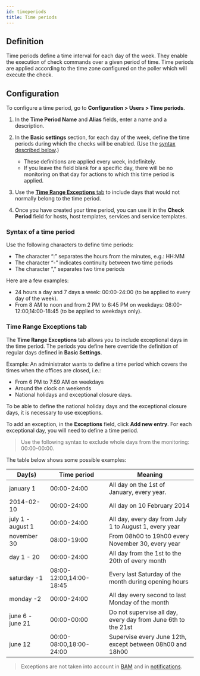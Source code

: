 ```yaml
---
id: timeperiods
title: Time periods
---
```


## Definition

Time periods define a time interval for each day of the week. They enable the execution of check commands over a given period of time.
Time periods are applied according to the time zone configured on the poller which will execute the check.

## Configuration

To configure a time period, go to **Configuration \> Users \> Time periods**.

1. In the **Time Period Name** and **Alias** fields, enter a name and a description.

2. In the **Basic settings** section, for each day of the week, define the time periods during which the checks will be enabled. (Use the [syntax described below](#syntax-of-a-time-period).) 

    - These definitions are applied every week, indefinitely.
    - If you leave the field blank for a specific day, there will be no monitoring on that day for actions to which this time period is applied.

3. Use the [**Time Range Exceptions** tab](#time-range-exceptions-tab) to include days that would not normally belong to the time period.

4. Once you have created your time period, you can use it in the **Check Period** field for hosts, host templates, services and service templates.

### Syntax of a time period

Use the following characters to define time periods:

* The character “:” separates the hours from the minutes, e.g.: HH:MM
* The character “-” indicates continuity between two time periods
* The character ”,” separates two time periods

Here are a few examples:

* 24 hours a day and 7 days a week: 00:00-24:00 (to be applied to every day of the week).
* From 8 AM to noon and from 2 PM to 6:45 PM on weekdays: 08:00-12:00,14:00-18:45 (to be applied to weekdays only).

### Time Range Exceptions tab

The **Time Range Exceptions** tab allows you to include exceptional days in the time period. The periods you define here override the definition of regular days defined in **Basic Settings**.

Example: An administrator wants to define a time period which covers the times when the offices are closed, i.e.:

* From 6 PM to 7:59 AM on weekdays
* Around the clock on weekends
* National holidays and exceptional closure days.

To be able to define the national holiday days and the exceptional closure days, it is necessary to use exceptions.

To add an exception, in the **Exceptions** field, click **Add new entry**. For each exceptional day, you will need to define a time period. 

> Use the following syntax to exclude whole days from the monitoring: 00:00-00:00.

The table below shows some possible examples:

| Day(s)            | Time period             | Meaning                                                   |
| ----------------- | ----------------------- | --------------------------------------------------------- |
| january 1         | 00:00-24:00             | All day on the 1st of January, every year.                |
| 2014-02-10        | 00:00-24:00             | All day on 10 February 2014                               |
| july 1 - august 1 | 00:00-24:00             | All day, every day from July 1 to August 1, every year    |
| november 30       | 08:00-19:00             | From 08h00 to 19h00 every November 30, every year         |
| day 1 - 20        | 00:00-24:00             | All day from the 1st to the 20th of every month           |
| saturday -1       | 08:00-12:00,14:00-18:45 | Every last Saturday of the month during opening hours     |
| monday -2         | 00:00-24:00             | All day every second to last Monday of the month          |
| june 6 - june 21  | 00:00-00:00             | Do not supervise all day, every day from June 6th to the 21st        |
| june 12           | 00:00-08:00,18:00-24:00 | Supervise every June 12th, except between 08h00 and 18h00 |

> Exceptions are not taken into account in [BAM](../../service-mapping/introduction.md) and in [notifications](../../alerts-notifications/notif-configuration.md).
